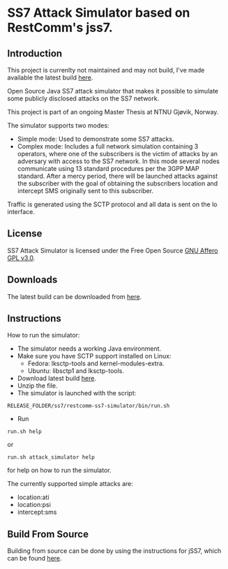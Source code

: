 # SS7 Attack Simulator based on RestComm's jss7.

## Introduction

This project is currenlty not maintained and may not build, I've made available the latest build [here](https://www.dropbox.com/s/rjeucp1vnywx2ks/ss7-attack-simulator.tar.gz?dl=0).

Open Source Java SS7 attack simulator that makes it possible to simulate some publicly disclosed attacks on the SS7 network.

This project is part of an ongoing Master Thesis at NTNU Gjøvik, Norway.

The simulator supports two modes:

* Simple mode: Used to demonstrate some SS7 attacks.
* Complex mode: Includes a full network simulation containing 3 operators, where one of the subscribers is the victim of attacks by an adversary with access to the SS7 network.
  In this mode several nodes communicate using 13 standard procedures per the 3GPP MAP standard. After a mercy period, there will be launched attacks against the subscriber with the goal of obtaining the subscribers location and intercept SMS originally sent to this subscriber.

Traffic is generated using the SCTP protocol and all data is sent on the lo interface.

## License

SS7 Attack Simulator is licensed under the Free Open Source [GNU Affero GPL v3.0](http://www.gnu.org/licenses/agpl-3.0.html).

## Downloads

The latest build can be downloaded from [here](https://drive.google.com/file/d/0B5wpGwi_jRR5a1pUZ2laWnA0WmM/view?usp=sharing).

## Instructions

How to run the simulator:

* The simulator needs a working Java environment.
* Make sure you have SCTP support installed on Linux:
  * Fedora: lksctp-tools and kernel-modules-extra.
  * Ubuntu: libsctp1 and lksctp-tools.
* Download latest build [here](https://drive.google.com/file/d/0B5wpGwi_jRR5a1pUZ2laWnA0WmM/view?usp=sharing).
* Unzip the file.
* The simulator is launched with the script:

```
RELEASE_FOLDER/ss7/restcomm-ss7-simulator/bin/run.sh
```

* Run

``` 
run.sh help 
```

or

```
run.sh attack_simulator help 
```

for help on how to run the simulator.

The currently supported simple attacks are:

* location:ati
* location:psi
* intercept:sms

## Build From Source

Building from source can be done by using the instructions for jSS7, which can
be found [here](https://github.com/RestComm/jss7/wiki/Build-jSS7-from-Source).
